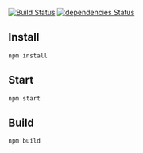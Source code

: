 [![Build Status](https://travis-ci.org/LABankapps/LABankapp.svg?branch=master)](https://travis-ci.org/LABankapps/LABankapp)
[![dependencies Status](https://david-dm.org/LABankapps/LABankapp/status.svg)](https://david-dm.org/LABankapps/LABankapp)

## Install

`npm install`

## Start

`npm start`

## Build

`npm build`
